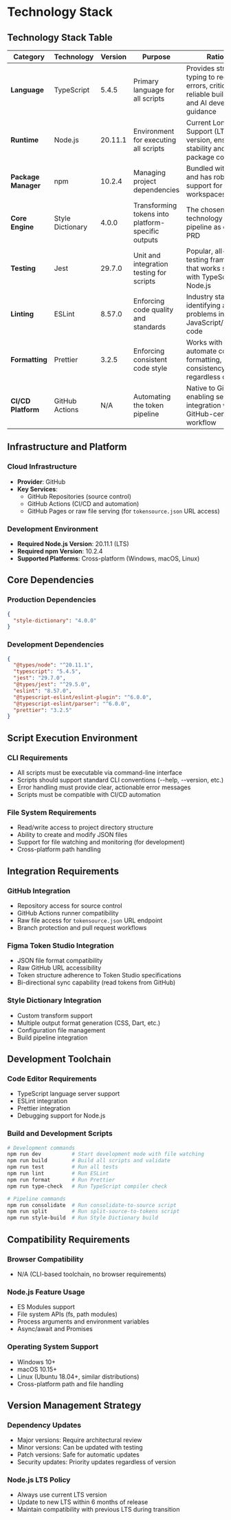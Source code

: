 # Technology Stack

## Technology Stack Table

| Category            | Technology       | Version | Purpose                                            | Rationale                                                                                                 |
| ------------------- | ---------------- | ------- | -------------------------------------------------- | --------------------------------------------------------------------------------------------------------- |
| **Language**        | TypeScript       | 5.4.5   | Primary language for all scripts                   | Provides strong typing to reduce errors, critical for reliable build pipeline and AI development guidance |
| **Runtime**         | Node.js          | 20.11.1 | Environment for executing all scripts              | Current Long-Term Support (LTS) version, ensuring stability and wide package compatibility                |
| **Package Manager** | npm              | 10.2.4  | Managing project dependencies                      | Bundled with Node.js and has robust support for monorepo workspaces                                       |
| **Core Engine**     | Style Dictionary | 4.0.0   | Transforming tokens into platform-specific outputs | The chosen core technology for the pipeline as defined in PRD                                             |
| **Testing**         | Jest             | 29.7.0  | Unit and integration testing for scripts           | Popular, all-in-one testing framework that works seamlessly with TypeScript and Node.js                   |
| **Linting**         | ESLint           | 8.57.0  | Enforcing code quality and standards               | Industry standard for identifying and fixing problems in JavaScript/TypeScript code                       |
| **Formatting**      | Prettier         | 3.2.5   | Enforcing consistent code style                    | Works with ESLint to automate code formatting, ensuring consistency regardless of author                  |
| **CI/CD Platform**  | GitHub Actions   | N/A     | Automating the token pipeline                      | Native to GitHub, enabling seamless integration with GitHub-centric workflow                              |

## Infrastructure and Platform

### Cloud Infrastructure

- **Provider**: GitHub
- **Key Services**:
  - GitHub Repositories (source control)
  - GitHub Actions (CI/CD and automation)
  - GitHub Pages or raw file serving (for `tokensource.json` URL access)

### Development Environment

- **Required Node.js Version**: 20.11.1 (LTS)
- **Required npm Version**: 10.2.4
- **Supported Platforms**: Cross-platform (Windows, macOS, Linux)

## Core Dependencies

### Production Dependencies

```json
{
  "style-dictionary": "4.0.0"
}
```

### Development Dependencies

```json
{
  "@types/node": "^20.11.1",
  "typescript": "5.4.5",
  "jest": "29.7.0",
  "@types/jest": "^29.5.0",
  "eslint": "8.57.0",
  "@typescript-eslint/eslint-plugin": "^6.0.0",
  "@typescript-eslint/parser": "^6.0.0",
  "prettier": "3.2.5"
}
```

## Script Execution Environment

### CLI Requirements

- All scripts must be executable via command-line interface
- Scripts should support standard CLI conventions (--help, --version, etc.)
- Error handling must provide clear, actionable error messages
- Scripts must be compatible with CI/CD automation

### File System Requirements

- Read/write access to project directory structure
- Ability to create and modify JSON files
- Support for file watching and monitoring (for development)
- Cross-platform path handling

## Integration Requirements

### GitHub Integration

- Repository access for source control
- GitHub Actions runner compatibility
- Raw file access for `tokensource.json` URL endpoint
- Branch protection and pull request workflows

### Figma Token Studio Integration

- JSON file format compatibility
- Raw GitHub URL accessibility
- Token structure adherence to Token Studio specifications
- Bi-directional sync capability (read tokens from GitHub)

### Style Dictionary Integration

- Custom transform support
- Multiple output format generation (CSS, Dart, etc.)
- Configuration file management
- Build pipeline integration

## Development Toolchain

### Code Editor Requirements

- TypeScript language server support
- ESLint integration
- Prettier integration
- Debugging support for Node.js

### Build and Development Scripts

```bash
# Development commands
npm run dev          # Start development mode with file watching
npm run build        # Build all scripts and validate
npm run test         # Run all tests
npm run lint         # Run ESLint
npm run format       # Run Prettier
npm run type-check   # Run TypeScript compiler check

# Pipeline commands
npm run consolidate  # Run consolidate-to-source script
npm run split        # Run split-source-to-tokens script
npm run style-build  # Run Style Dictionary build
```

## Compatibility Requirements

### Browser Compatibility

- N/A (CLI-based toolchain, no browser requirements)

### Node.js Feature Usage

- ES Modules support
- File system APIs (fs, path modules)
- Process arguments and environment variables
- Async/await and Promises

### Operating System Support

- Windows 10+
- macOS 10.15+
- Linux (Ubuntu 18.04+, similar distributions)
- Cross-platform path and file handling

## Version Management Strategy

### Dependency Updates

- Major versions: Require architectural review
- Minor versions: Can be updated with testing
- Patch versions: Safe for automatic updates
- Security updates: Priority updates regardless of version

### Node.js LTS Policy

- Always use current LTS version
- Update to new LTS within 6 months of release
- Maintain compatibility with previous LTS during transition
